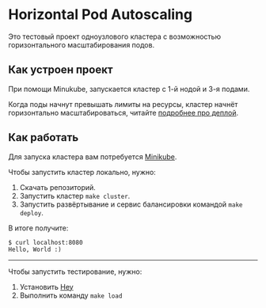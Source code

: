 # Horizontal Pod Autoscaling

Это тестовый проект одноузлового кластера 
с возможностью горизонтального масштабирования подов.

## Как устроен проект
При помощи Minukube, запускается кластер 
с 1-й нодой и 3-я подами.

Когда поды начнут превышать лимиты на ресурсы, 
кластер начнёт горизонтально масштабироваться, 
читайте [подробнее про деплой](docs/deploy.md).

## Как работать

Для запуска кластера вам потребуется [Minikube](https://minikube.sigs.k8s.io/docs/start/).

Чтобы запустить кластер локально, нужно:

1. Скачать репозиторий.
2. Запустить кластер `make cluster`.
3. Запустить развёртывание и сервис балансировки командой `make deploy`.

В итоге получите:
```shell
$ curl localhost:8080
Hello, World :)
```

---
Чтобы запустить тестирование, нужно:
1. Установить [Hey](https://github.com/rakyll/hey)
2. Выполнить команду `make load`